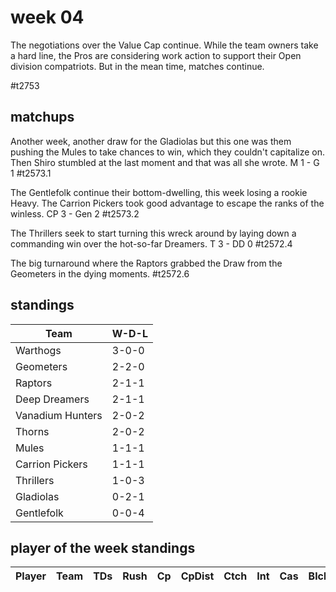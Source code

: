 # week 04

The negotiations over the Value Cap continue. While the team owners take a hard line, the Pros are considering work action to support their Open division compatriots. But in the mean time, matches continue.

#t2753

## matchups

 Another week, another draw for the Gladiolas but this one was them pushing the Mules to take chances to win, which they couldn't capitalize on. Then Shiro stumbled at the last moment and that was all she wrote. M 1 - G 1 #t2573.1
 
 The Gentlefolk continue their bottom-dwelling, this week losing a rookie Heavy. The Carrion Pickers took good advantage to escape the ranks of the winless. CP 3 - Gen 2 #t2573.2
 
 The Thrillers seek to start turning this wreck around by laying down a commanding win over the hot-so-far Dreamers. T 3 - DD 0 #t2572.4
 
 The big turnaround where the Raptors grabbed the Draw from the Geometers in the dying moments.  #t2572.6 


## standings

| Team | W-D-L |
|-------|-----|
| Warthogs | 3-0-0 |
| Geometers | 2-2-0 |
| Raptors | 2-1-1 |
| Deep Dreamers | 2-1-1 |
| Vanadium Hunters | 2-0-2 |
| Thorns | 2-0-2 |
| Mules | 1-1-1 |
| Carrion Pickers | 1-1-1 |
| Thrillers | 1-0-3 |
| Gladiolas | 0-2-1 |
| Gentlefolk | 0-0-4 |

## player of the week standings

| Player            | Team             | TDs  | Rush | Cp   | CpDist | Ctch | Int | Cas  | Blck | Sck | MVP | SPP  |
|-------------------|------------------|------|------|------|----------|---------|---|---|--------|-------|------|------|
